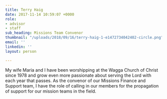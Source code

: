 ```yaml
---
title: Terry Haig
date: 2017-11-14 10:59:07 +0000
role:
- advisor
- staff
sub_heading: Missions Team Convenor
thumbnail: "/uploads/2018/09/16/terry-haig-1-e1472734042402-circle.png"
email: ''
linkedin: ''
layout: person

---
```

My wife Maria and I have been worshipping at the Wagga Church of Christ since 1978 and grow even more passionate about serving the Lord with each year that passes. As the convenor of our Missions Finance and Support team, I have the role of calling in our members for the propagation of support for our mission teams in the field.
